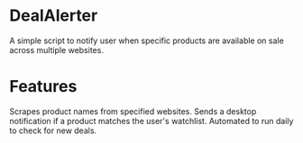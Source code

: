 # DealAlerter

A simple script to notify user when specific products are available on sale across multiple websites.

# Features

Scrapes product names from specified websites.
Sends a desktop notification if a product matches the user's watchlist.
Automated to run daily to check for new deals.

